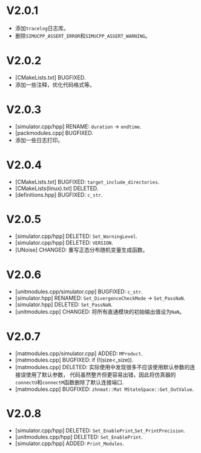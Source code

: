 # V2.0.1
- 添加`tracelog`日志库。
- 删除`SIMUCPP_ASSERT_ERROR`和`SIMUCPP_ASSERT_WARNING`。

# V2.0.2
- [CMakeLists.txt] BUGFIXED.
- 添加一些注释，优化代码格式等。

# V2.0.3
- [simulator.cpp/hpp] RENAME: `duration` -> `endtime`.
- [packmodules.cpp] BUGFIXED.
- 添加一些日志打印。

# V2.0.4
- [CMakeLists.txt] BUGFIXED: `target_include_directories`.
- [CMakeLists(linux).txt] DELETED.
- [definitions.hpp] BUGFIXED: `c_str`.

# V2.0.5
- [simulator.cpp/hpp] DELETED: `Set_WarningLevel`.
- [simulator.cpp/hpp] DELETED: `VERSION`.
- [UNoise] CHANGED: 重写正态分布随机变量生成函数。

# V2.0.6
- [unitmodules.cpp/simulator.cpp] BUGFIXED: `c_str`.
- [simulator.hpp] RENAMED: `Set_DivergenceCheckMode` -> `Set_PassNaN`.
- [simulator.hpp] DELETED: `Set_PassNaN`.
- [unitmodules.cpp] CHANGED: 将所有直通模块的初始输出值设为`NaN`。

# V2.0.7
- [matmodules.cpp/simulator.cpp] ADDED: `MProduct`.
- [matmodules.cpp] BUGFIXED: if (!(size<_size)).
- [matmodules.cpp] DELETED: 实际使用中发现很多不应该使用默认参数的连接误使用了默认参数，
代码虽然整齐但更容易出错，因此将仿真器的`connectU`和`connectM`函数删除了默认连接端口.
- [matmodules.cpp] BUGFIXED: `zhnmat::Mat MStateSpace::Get_OutValue`.

# V2.0.8
- [simulator.cpp/hpp] DELETED: `Set_EnablePrint`,`Set_PrintPrecision`.
- [unitmodules.cpp/hpp] DELETED: `Set_EnablePrint`.
- [simulator.cpp/hpp] ADDED: `Print_Modules`.
